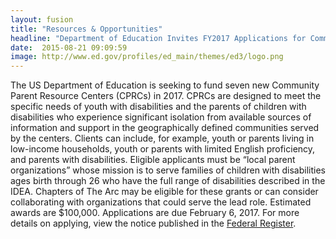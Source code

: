 ```yaml
---
layout: fusion
title: "Resources & Opportunities"
headline: "Department of Education Invites FY2017 Applications for Community Parent Resource Centers"
date:  2015-08-21 09:09:59
image: http://www.ed.gov/profiles/ed_main/themes/ed3/logo.png
---
```

The US Department of Education is seeking to fund seven new Community Parent Resource Centers (CPRCs) in 2017. CPRCs are designed to meet the specific needs of youth with disabilities and the parents of children with disabilities who experience significant isolation from available sources of information and support in the geographically defined communities served by the centers. Clients can include, for example, youth or parents living in low-income households, youth or parents with limited English proficiency, and parents with disabilities. Eligible applicants must be “local parent organizations” whose mission is to serve families of children with disabilities ages birth through 26 who have the full range of disabilities described in the IDEA. Chapters of The Arc may be eligible for these grants or can consider collaborating with organizations that could serve the lead role.  Estimated awards are $100,000.  Applications are due February 6, 2017.  For more details on applying, view the notice published in the <a href="https://www.gpo.gov/fdsys/pkg/FR-2016-12-07/pdf/2016-29370.pdf">Federal Register</a>.